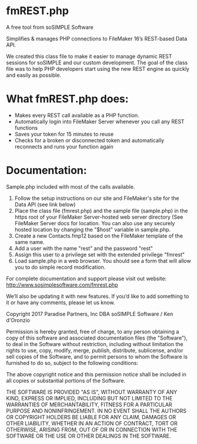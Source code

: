 # fmREST.php

A free tool from soSIMPLE Software

Simplifies & manages PHP connections to FileMaker 16’s REST-based Data API.

We created this class file to make it easier to manage dynamic REST sessions for soSIMPLE and our custom development. The goal of the class file was to help PHP developers start using the new REST engine as quickly and easily as possible.

# What fmREST.php does:

- Makes every REST call available as a PHP function.
- Automatically login into FileMaker Server whenever you call any REST functions
- Saves your token for 15 minutes to reuse
- Checks for a broken or disconnected token and automatically reconnects and runs your function again

# Documentation:
Sample.php included with most of the calls available.
1. Follow the setup instructions on our site and FileMaker's site for the Data API (see link below)
2. Place the class file (fmrest.php) and the sample file (sample.php) in the https root of your FileMaker Server-hosted web server directory (See FileMaker Server docs for location. You can also use any securely hosted location by changing the "$host" variable in sample.php.
3. Create a new Contacts.fmp12 based on the FileMaker template of the same name.
4. Add a user with the name "rest" and the password "rest" 
5. Assign this user to a privilege set with the extended privilege "fmrest" 
6. Load sample.php in a web browser. You should see a form that will allow you to do simple record modification. 

For complete documentation and support please visit out website:
http://www.sosimplesoftware.com/fmrest.php

We’ll also be updating it with new features. If you’d like to add something to it or have any comments, please let us know.

Copyright 2017 Paradise Partners, Inc DBA soSIMPLE Software / Ken d'Oronzio

Permission is hereby granted, free of charge, to any person obtaining a copy of this software and associated documentation files (the "Software"), to deal in the Software without restriction, including without limitation the rights to use, copy, modify, merge, publish, distribute, sublicense, and/or sell copies of the Software, and to permit persons to whom the Software is furnished to do so, subject to the following conditions:

The above copyright notice and this permission notice shall be included in all copies or substantial portions of the Software.

THE SOFTWARE IS PROVIDED "AS IS", WITHOUT WARRANTY OF ANY KIND, EXPRESS OR IMPLIED, INCLUDING BUT NOT LIMITED TO THE WARRANTIES OF MERCHANTABILITY, FITNESS FOR A PARTICULAR PURPOSE AND NONINFRINGEMENT. IN NO EVENT SHALL THE AUTHORS OR COPYRIGHT HOLDERS BE LIABLE FOR ANY CLAIM, DAMAGES OR OTHER LIABILITY, WHETHER IN AN ACTION OF CONTRACT, TORT OR OTHERWISE, ARISING FROM, OUT OF OR IN CONNECTION WITH THE SOFTWARE OR THE USE OR OTHER DEALINGS IN THE SOFTWARE.
